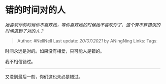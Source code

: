 # 错的时间对的人
*她喜欢你的时候你不喜欢她，等你喜欢她的时候她不喜欢你了，这个算不算错误的时间遇到了对的人？*

> Author: #NellNell 
Last update: *20/07/2021* by ANingNing
Links:
Tags: 


时间永远是对的。如果没有相爱，只可能人是错的。

我不相信错过。

---

又没到最后一刻，你们这也未必是错过。
